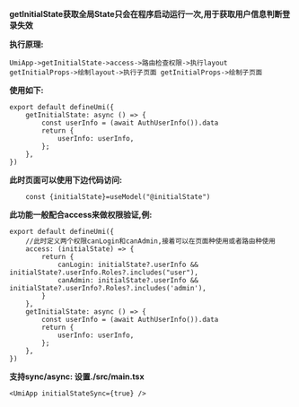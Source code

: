 **getInitialState获取全局State只会在程序启动运行一次,用于获取用户信息判断登录失效**

**执行原理:**
```
UmiApp->getInitialState->access->路由检查权限->执行layout getInitialProps->绘制layout->执行子页面 getInitialProps->绘制子页面
```

**使用如下:**
```
export default defineUmi({
    getInitialState: async () => {
        const userInfo = (await AuthUserInfo()).data
        return {
            userInfo: userInfo,
        };
    },
})
```

**此时页面可以使用下边代码访问:**
```
    const {initialState}=useModel("@initialState")
```

**此功能一般配合access来做权限验证,例:**
```
export default defineUmi({
    //此时定义两个权限canLogin和canAdmin,接着可以在页面种使用或者路由种使用
    access: (initialState) => {
        return {
            canLogin: initialState?.userInfo && initialState?.userInfo.Roles?.includes("user"),
            canAdmin: initialState?.userInfo && initialState?.userInfo?.Roles?.includes('admin'),
        }
    },
    getInitialState: async () => {
        const userInfo = (await AuthUserInfo()).data
        return {
            userInfo: userInfo,
        };
    },
})
```


**支持sync/async: 设置./src/main.tsx**
```
<UmiApp initialStateSync={true} />
```
